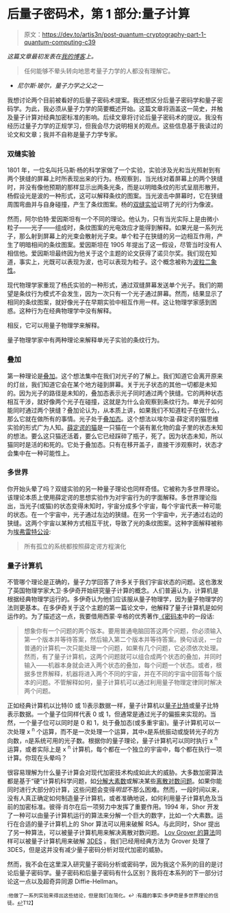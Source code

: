 # 后量子密码术，第 1 部分:量子计算

> 原文：<https://dev.to/artis3n/post-quantum-cryptography-part-1-quantum-computing-c39>

*这篇文章最初发表在[我的博客](https://blog.artis3nal.com/posts/quantum-mechanics)上。*

> 任何能够不晕头转向地思考量子力学的人都没有理解它。

- *尼尔斯·玻尔，量子力学之父之一*

我想讨论两个目前被看好的后量子密码术提案。我还想区分后量子密码学和量子密码学。为此，我必须从量子力学的简要概述开始。这篇文章将涵盖这一简史，并触及量子计算对经典加密标准的影响。后续文章将讨论后量子密码术的提议。我没有经历过量子力学的正规学习，但我会尽力说明相关的观点。这些信息基于我读过的论文和文章；我并不自称是量子力学专家。

### 双缝实验

1801 年，一位名叫托马斯·杨的科学家做了一个实验，实验涉及光和当光照射到有两个狭缝的屏幕上时所表现出来的行为。杨观察到，当光线对着屏幕上的两个狭缝时，并没有像他预期的那样显示出两条光条，而是以明暗条纹的形式呈扇形散开。杨假设光是波的一种形式，这可以解释条纹的图案。当光波击中屏幕时，它在狭缝周围弯曲并与自身碰撞，产生了条纹图案。杨的[双缝实验](https://en.wikipedia.org/wiki/Double-slit_experiment)证明了光的行为像波。

然而，阿尔伯特·爱因斯坦有一个不同的理论。他认为，只有当光实际上是由微小粒子——光子——组成时，条纹图案的光电效应才能得到解释。如果光是一系列光子，那么射到屏幕上的光束会散射光子束。单个粒子在狭缝的另一边相互作用，产生了明暗相间的条纹图案。爱因斯坦在 1905 年提出了这一假设，尽管当时没有人相信他。爱因斯坦最终因为他关于这个主题的论文获得了诺贝尔奖。我们现在知道，事实上，光既可以表现为波，也可以表现为粒子。这个概念被称为[波粒二象性](https://en.wikipedia.org/wiki/Wave-particle_duality)。

现代物理学家重现了杨氏实验的一种形式，通过双缝屏幕发送单个光子。我们的期望是条纹行为模式不会发生，因为一次只有一个光子通过屏幕。然而，结果显示了相同的条纹图案，就好像光子在早期实验中相互作用一样。这让物理学家感到困惑。这种行为在经典物理学中没有解释。

相反，它可以用量子物理学来解释。

量子物理学家中有两种理论来解释单光子实验的条纹行为。

### 叠加

第一种理论是[叠加](https://en.wikipedia.org/wiki/Superposition_principle)。这个想法集中在我们对光子的了解上。我们知道它会离开原来的灯丝，我们知道它会在某个地方碰到屏幕。关于光子状态的其他一切都是未知的。因为光子的路径是未知的，叠加态表示光子同时通过两个狭缝。它的两种状态相互干涉，就好像两个光子在碰撞，这就是为什么会观察到条纹行为。单光子如何能同时通过两个狭缝？叠加论认为，从本质上讲，如果我们不知道粒子在做什么，那么它就在做所有的事情。光子处于[叠加态](http://physics.gmu.edu/~dmaria/590%20Web%20Page/public_html/qm_topics/superposition/superposition.html)。这个想法以埃尔温·薛定谔的猫思维实验的形式广为人知。[薛定谔的猫](https://en.wikipedia.org/wiki/Schr%C3%B6dinger%27s_cat)是一只猫在一个装有氰化物的盒子里的状态未知的想法。要么这只猫还活着，要么它已经踩碎了瓶子，死了。因为状态未知，所以猫同时是活的和死的。它处于叠加态。只有在移开盖子，直接干涉观察时，状态才会集中在一种可能性上。

### 多世界

你开始头晕了吗？双缝实验的另一种量子理论也同样奇怪。它被称为多世界理论。该理论本质上使用薛定谔的思想实验作为对宇宙行为的字面解释。多世界理论指出，当光子(或猫)的状态变得未知时，宇宙分成多个宇宙，每个宇宙代表一种可能的状态。在一个宇宙中，光子通过左边的狭缝。在另一个宇宙中，光子通过右边的狭缝。这两个宇宙以某种方式相互干扰，导致了光的条纹图案。这种字面解释被称为[埃弗雷特公设](https://arxiv.org/pdf/quant-ph/9709032v1.pdf):

> 所有孤立的系统都按照薛定谔方程演化

### 量子计算机

不管哪个理论是正确的，量子力学回答了许多关于我们宇宙状态的问题。这也激发了英国物理学家大卫·多伊奇开始研究量子计算的概念。人们普遍认为，计算机是根据经典物理学运行的。多伊奇认为他们应该服从量子物理学，因为量子物理学的法则更基本。在多伊奇关于这个主题的第一篇论文中，他解释了量子计算机是如何运作的。为了描述这一点，我要借用西蒙·辛格的优秀著作[《密码本](https://simonsingh.net/books/the-code-book/)中的一段话:

> 想象你有一个问题的两个版本。要用普通电脑回答这两个问题，你必须输入第一个版本并等待答案，然后输入第二个版本并等待答案。换句话说，一台普通的计算机一次只能处理一个问题，如果有几个问题，它必须依次处理。然而，有了量子计算机，这两个问题就可以组合成两个状态的叠加，并同时输入——机器本身就会进入两个状态的叠加，每个问题一个状态。或者，根据多世界解释，机器将进入两个不同的宇宙，并在不同的宇宙中回答每个版本的问题。不管解释如何，量子计算机可以通过利用量子物理定律同时解决两个问题。

正如经典计算机以比特(0 或 1)表示数据一样，量子计算机以[量子比特](https://en.wikipedia.org/wiki/Qubit)或量子比特表示数据。一个量子位同样代表 0 或 1，但通常是通过光子的偏振来实现的。当然，一个量子位可以同时是 0 和 1，处于叠加态(或多重宇宙)。量子计算机可以一次处理 x <sup>n</sup> 个运算，而不是一次处理一个运算，其中`x`是系统振动或旋转光子的方向数，`n`是系统可用的光子数。根据你的量子理论，量子计算机可以同时执行 x <sup>n</sup> 运算，或者实际上是 x <sup>n</sup> 计算机，每个都在一个独立的宇宙中，每个都在执行一项计算。你现在头晕吗？

很容易理解为什么量子计算会对现代加密技术构成如此大的威胁。大多数加密算法都是基于“硬”计算机科学问题，如[分解大素数](https://en.wikipedia.org/wiki/Integer_factorization)或解决某些[离散对数问题](https://en.wikipedia.org/wiki/Discrete_logarithm)。如果你能同时进行大部分的计算，这些问题会变得*明显*不那么困难。然而，一段时间以来，没有人真正确定如何制造量子计算机，或者准确地说，如何利用量子计算机危及当前的加密标准。彼得·肖尔在后一项努力中发挥了重要作用。1994 年，Shor 开发了一种可以由量子计算机运行的算法来分解一个巨大的数字，比如一个大素数。运行在合适的量子计算机上的 Shor 算法可以用来破解 RSA。与此同时，Shor 提出了另一种算法，可以被量子计算机用来解决离散对数问题。 [Lov Grover 的算法](http://cryptome.org/qc-grover.htm)同样可以被量子计算机用来破解 [3DES](https://en.wikipedia.org/wiki/Triple_DES) 。我们已经用经典方法为 Grover 处理了 3DES，但是这并没有减少量子密码分析对现代加密的威胁。

然而，我不会在这里深入研究量子密码分析或密码学，因为我这个系列的目的是讨论后量子密码学。量子密码和后量子密码有什么区别？我将在本系列的下一部分讨论这一点以及超奇异同源 Diffie-Hellman。

 <small>:他做了一系列实验来得出这些结论，但是我们在简化。↩</small>
 <small>:有趣的事实:多伊奇是多世界理论的信徒。[↩](#f2)T12】</small>